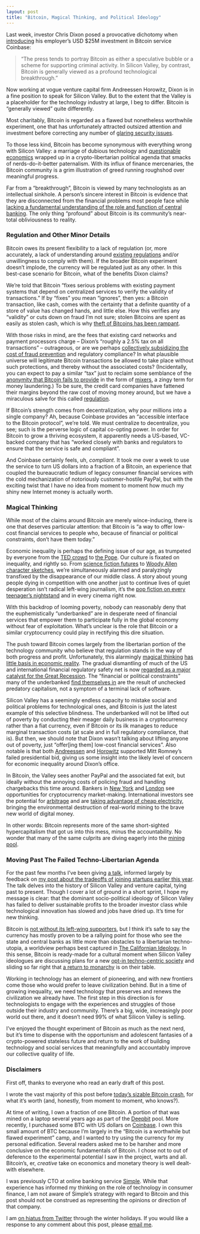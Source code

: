 ```yaml
---
layout: post
title: "Bitcoin, Magical Thinking, and Political Ideology"
---
```





Last week, investor Chris Dixon posed a provocative dichotomy when [introducing](http://cdixon.org/2013/12/12/coinbase/) his employer’s USD $25M investment in Bitcoin service Coinbase:

> “The press tends to portray Bitcoin as either a speculative bubble or a scheme for supporting criminal activity. In Silicon Valley, by contrast, Bitcoin is generally viewed as a profound technological breakthrough.”

Now working at vogue venture capital firm Andreessen Horowitz, Dixon is in a fine position to speak for Silicon Valley. But to the extent that the Valley is a placeholder for the technology industry at large, I beg to differ. Bitcoin is “generally viewed” quite differently.

Most charitably, Bitcoin is regarded as a flawed but nonetheless worthwhile experiment, one that has unfortunately attracted outsized attention and investment before correcting any number of [glaring security issues](https://en.bitcoin.it/wiki/Weaknesses).

To those less kind, Bitcoin has become synonymous with everything wrong with Silicon Valley: a marriage of dubious technology and [questionable](http://www.economonitor.com/blog/2013/03/bitcoin-bubble-or-new-virtual-currency/) [economics](http://marginalrevolution.com/marginalrevolution/2011/04/the-economics-of-bitcoin.html) wrapped up in a crypto-libertarian political agenda that smacks of nerds-do-it-better paternalism. With its influx of finance mercenaries, the Bitcoin community is a grim illustration of greed running roughshod over meaningful progress.

Far from a “breakthrough”, Bitcoin is viewed by many technologists as an intellectual sinkhole. A person’s sincere interest in Bitcoin is evidence that they are disconnected from the financial problems most people face while [lacking a fundamental understanding of the role and function of central banking](http://krugman.blogs.nytimes.com/2011/09/07/golden-cyberfetters/). The only thing “profound” about Bitcoin is its community’s near-total obliviousness to reality.

### Regulation and Other Minor Details

Bitcoin owes its present flexibility to a lack of regulation (or, more accurately, a lack of understanding around [existing regulations](http://www.coindesk.com/fincen-boss-lays-out-bitcoin-rules/) and/or unwillingness to comply with them). If the broader Bitcoin experiment doesn’t implode, the currency will be regulated just as any other. In this best-case scenario for Bitcoin, what of the benefits Dixon claims?

We’re told that Bitcoin “fixes serious problems with existing payment systems that depend on centralized services to verify the validity of transactions.” If by “fixes” you mean “ignores”, then yes: a Bitcoin transaction, like cash, comes with the certainty that a definite quantity of a store of value has changed hands, and little else. How this verifies any “validity” or cuts down on fraud I’m not sure; stolen Bitcoins are spent as easily as stolen cash, which is why [theft of Bitcoins has been rampant](http://www.cnbc.com/id/101213462).

With those risks in mind, are the fees that existing card networks and payment processors charge – Dixon’s “roughly a 2.5% tax on all transactions” – outrageous, or are we perhaps [collectively subsidizing the cost of fraud prevention](http://boss.blogs.nytimes.com/2013/03/25/what-you-need-to-know-about-credit-card-processing/?_r=0) and regulatory compliance? In what plausible universe will legitimate Bitcoin transactions be allowed to take place without such protections, and thereby without the associated costs? (Incidentally, you can expect to pay a similar “tax” just to reclaim some semblance of the [anonymity that Bitcoin fails to provide](http://www.forbes.com/sites/cameronkeng/2013/12/16/bitcoin-is-not-anonymous-is-always-taxable/) in the form of [mixers](https://www.bestvpn.com/blog/7811/buying-bitcoins-pay-vpn-anonymously-step-step-guide-part-4-bitcoin-mixers-optional/), a zingy term for money laundering.) To be sure, the credit card companies have fattened their margins beyond the raw cost of moving money around, but we have a miraculous salve for this called [regulation](http://www.forbes.com/sites/lauraheller/2013/01/30/new-swipe-fee-rules-are-good-news-for-shoppers/).

If Bitcoin’s strength comes from decentralization, why pour millions into a single company? Ah, because Coinbase provides an “accessible interface to the Bitcoin protocol”, we’re told. We must centralize to decentralize, you see; such is the perverse logic of capital co-opting power. In order for Bitcoin to grow a thriving ecosystem, it apparently needs a US-based, VC-backed company that has “worked closely with banks and regulators to ensure that the service is safe and compliant”.

And Coinbase certainly feels, uh, *compliant*. It took me over a week to use the service to turn US dollars into a fraction of a Bitcoin, an experience that coupled the bureaucratic tedium of legacy consumer financial services with the cold mechanization of notoriously customer-hostile PayPal, but with the exciting twist that I have no idea from moment to moment how much my shiny new Internet money is actually worth.

### Magical Thinking

While most of the claims around Bitcoin are merely wince-inducing, there is one that deserves particular attention: that Bitcoin is “a way to offer low-cost financial services to people who, because of financial or political constraints, don’t have them today.”

Economic inequality is perhaps the defining issue of our age, as trumpeted by everyone from the [TED crowd](http://www.ted.com/talks/richard_wilkinson.html) to [the Pope](http://wapo.st/1cqXck9). Our culture is fixated on inequality, and rightly so. From [science fiction futures](http://www.imdb.com/title/tt1535108/) to [Woody Allen character sketches](http://www.imdb.com/title/tt2334873/), we’re simultaneously alarmed and paralyzingly transfixed by the disappearance of our middle class. A story about young people dying in competition with one another just to continue lives of quiet desperation isn’t radical left-wing journalism, it’s the [pop fiction on every teenager’s nightstand](https://en.wikipedia.org/wiki/The_Hunger_Games_trilogy) and in every cinema right now.

With this backdrop of looming poverty, nobody can reasonably deny that the euphemistically “underbanked” are in desperate need of financial services that empower them to participate fully in the global economy without fear of exploitation. What’s unclear is the role that Bitcoin or a similar cryptocurrency could play in rectifying this dire situation.

The push toward Bitcoin comes largely from the libertarian portion of the technology community who believe that regulation stands in the way of both progress and profit. Unfortunately, this alarmingly [magical thinking](http://en.wikipedia.org/wiki/Magical_thinking) [has little basis in economic reality](http://opinionator.blogs.nytimes.com/2013/12/14/we-are-not-all-in-this-together/). The gradual dismantling of much of the US and international financial regulatory safety net is now [regarded as a major catalyst for the Great Recession](http://www.jec.senate.gov/public/?a=Files.Serve&File_id=91975589-257c-403b-8093-8f3b584a088c). The “financial or political constraints” many of the underbanked [find themselves in](http://www.fdic.gov/householdsurvey/2012_unbankedreport.pdf) are the result of unchecked predatory capitalism, not a symptom of a terminal lack of software.

Silicon Valley has a seemingly endless capacity to mistake social and political problems for technological ones, and Bitcoin is just the latest example of this selective blindness. The underbanked will not be lifted out of poverty by conducting their meager daily business in a cryptocurrency rather than a fiat currency, even if Bitcoin or its ilk manages to reduce marginal transaction costs (at scale and in full regulatory compliance, that is). But then, we should note that Dixon wasn’t talking about lifting anyone out of poverty, just “offer[ing them] low-cost financial services”. Also notable is that both [Andreessen](http://www.businessinsider.com/surprise-silicon-valleys-hero-marc-andreessen-is-backing-romney-2012-3) and [Horowitz](http://docquery.fec.gov/cgi-bin/fecimg/?27990853900) supported Mitt Romney’s failed presidential bid, giving us some insight into the likely level of concern for economic inequality around Dixon’s office.

In Bitcoin, the Valley sees another PayPal and the associated fat exit, but ideally without the annoying costs of policing fraud and handling chargebacks this time around. Bankers in [New York](https://www.coinsetter.com/) and [London](http://www.reuters.com/article/2012/04/01/traders-bitcoin-idUSL6E8ET5K620120401) see opportunities for cryptocurrency market-making. International investors see the potential for [arbitrage](http://www.reuters.com/article/2013/12/11/us-china-bitcoin-idUSBRE9BA0B020131211) and are [taking advantage of cheap electricity](http://hongwrong.com/hong-kong-bitcoin/), bringing the environmental destruction of real-world mining to the brave new world of digital money.

In other words: Bitcoin represents more of the same short-sighted hypercapitalism that got us into this mess, minus the accountability. No wonder that many of the same culprits are diving eagerly into the [mining pool](http://www.bitcoinmining.com/bitcoin-mining-pools/).

### Moving Past The Failed Techno-Libertarian Agenda

For the past few months I’ve been giving [a talk](https://www.youtube.com/watch?v=4Wb0CGGhjE4), informed largely by feedback on [my post about the tradeoffs of joining startups earlier this year](https://al3x.net/2013/05/23/letter-to-a-young-programmer.html). The talk delves into the history of Silicon Valley and venture capital, tying past to present. Though I cover a lot of ground in a short sprint, I hope my message is clear: that the dominant socio-political ideology of Silicon Valley has failed to deliver sustainable profits to the broader investor class while technological innovation has slowed and jobs have dried up. It’s time for new thinking.

Bitcoin is [not without its left-wing supporters](http://www.nytimes.com/2013/12/15/sunday-review/the-bitcoin-ideology.html), but I think it’s safe to say the currency has mostly proven to be a rallying point for those who see the state and central banks as little more than obstacles to a libertarian techno-utopia, a worldview perhaps best captured in [The Californian Ideology](https://en.wikipedia.org/wiki/The_Californian_Ideology). In this sense, Bitcoin is ready-made for a cultural moment when Silicon Valley ideologues are discussing plans for a new [opt-in techno-centric society](http://valleywag.gawker.com/phase-ii-of-silicon-valleys-secession-plan-suck-up-al-1465367092) and sliding so far right that [a return to monarchy](http://techcrunch.com/2013/11/22/geeks-for-monarchy/) is on their table.

Working in technology has an element of pioneering, and with new frontiers come those who would prefer to leave civilization behind. But in a time of growing inequality, we need technology that preserves and renews the civilization we already have. The first step in this direction is for technologists to engage with the experiences and struggles of those outside their industry and community. There’s a big, wide, increasingly poor world out there, and it doesn’t need 99% of what Silicon Valley is selling.

I’ve enjoyed the thought experiment of Bitcoin as much as the next nerd, but it’s time to dispense with the opportunism and adolescent fantasies of a crypto-powered stateless future and return to the work of building technology and social services that meaningfully and accountably improve our collective quality of life.

### Disclaimers

First off, thanks to everyone who read an early draft of this post.

I wrote the vast majority of this post before [today’s sizable Bitcoin crash](http://www.nytimes.com/2013/12/19/business/international/china-bitcoin-exchange-ends-renminbi-deposits.html), for what it’s worth (and, honestly, from moment to moment, who knows?).

At time of writing, I own a fraction of one Bitcoin. A portion of that was mined on a laptop several years ago as part of the [Deepbit](https://deepbit.net/) pool. More recently, I purchased some BTC with US dollars on [Coinbase](https://www.coinbase.com/). I own this small amount of BTC because I’m largely in the “Bitcoin is a worthwhile but flawed experiment” camp, and I wanted to try using the currency for my personal edification. Several readers asked me to be harsher and more conclusive on the economic fundamentals of Bitcoin. I chose not to out of deference to the experimental potential I saw in the project, warts and all. Bitcoin’s, er, *creative* take on economics and monetary theory is well dealt-with elsewhere.

I was previously CTO at online banking service [Simple](https://www.simple.com/). While that experience has informed my thinking on the role of technology in consumer finance, I am not aware of Simple’s strategy with regard to Bitcoin and this post should not be construed as representing the opinions or direction of that company.

I am [on hiatus from Twitter](https://twitter.com/al3x/status/408338538413826048) through the winter holidays. If you would like a response to any comment about this post, please [email me](https://al3x.net/about.html).
